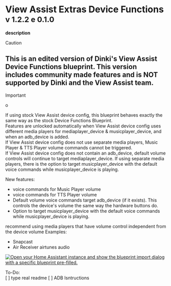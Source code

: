 # View Assist Extras Device Functions <sub>v 1.2.2 e 0.1.0</sub>
 **description**  
> [!CAUTION] 
> ## **This is an edited version of Dinki's View Assist Device Functions blueprint. This version includes community made features and is __NOT__ supported by Dinki and the View Assist team.**

> [!IMPORTANT]
> o

If using stock View Assist device config, this blueprint behaves exactly the same way as the stock Device Functions Blueprint.  
Features are unlocked automatically when View Assist device config uses different media players for mediaplayer_device & musicplayer_device, and when an adb_device is added.  
If View Assist device config does not use separate media players, Music Player & TTS Player volume commands cannot be triggered.  
If View Assist device config does not contain an adb_device, default volume controls will continue to target mediaplayer_device.
If using separate media players, there is the option to target musicplayer_device with the default voice commands while musicplayer_device is playing.


New features:

* voice commands for Music Player volume
* voice commands for TTS Player volume
* Default volume voice commands target adb_device (if it exists). This controls the device's volume the same way the hardware buttons do.
* Option to target musicplayer_device with the default voice commands while musicplayer_device is playing.

recommend using media players that have volume control independent from the device volume
Examples: 
* Snapcast
* Air Receiver airtunes audio


[![Open your Home Assistant instance and show the blueprint import dialog with a specific blueprint pre-filled.](https://my.home-assistant.io/badges/blueprint_import.svg)](https://my.home-assistant.io/redirect/blueprint_import/?blueprint_url=https://gist.github.com/Flight-Lab/054a12df123f8b179feb4af7d90443c8)

<!--
### TSV Specific ADB instructions
- developer settings:
  - 
- connect through to ADB through a wired or wireless connection
- To keep wireless ADB persistent through device reboots, end Command: 
  - `adb shell setprop persist.adb.tcp.port 5555`

## ADB Setup
- Add integration [Android Debug Bridge](https://www.home-assistant.io/integrations/androidtv)
- Type in Device IP address
  - Recommend reserving IP adress in your network
- Submit
- In your View Assist device config, add:
  - 'adb_device: "media_player.(name)"` 

-->
To-Do:     
[ ] type real readme
[ ] ADB Isntructions
